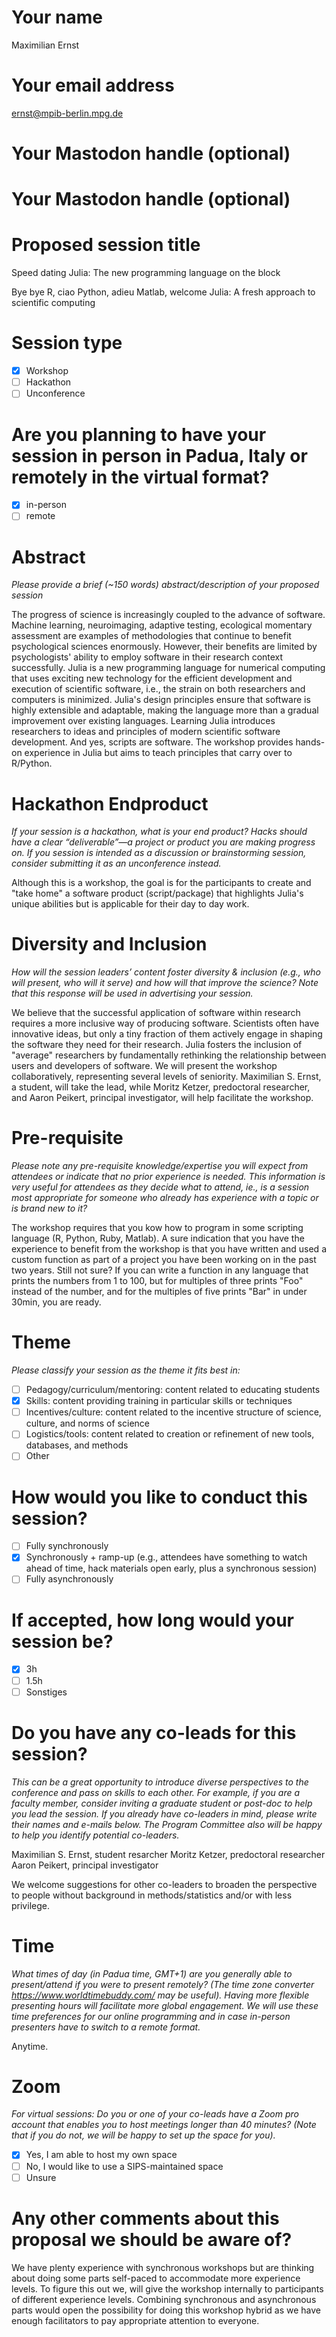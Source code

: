 # Your name

<!--AP: I think Maximilian should be clearly the lead and submit:-->

Maximilian Ernst

# Your email address

ernst@mpib-berlin.mpg.de

# Your Mastodon handle (optional)

# Your Mastodon handle (optional)

# Proposed session title

<!--AP: I have a preference for something catchy, some ideas:-->

Speed dating Julia: The new programming language on the block

Bye bye R, ciao Python, adieu Matlab, welcome Julia: A fresh approach to scientific computing

# Session type

- [X] Workshop
- [ ] Hackathon
- [ ] Unconference

# Are you planning to have your session in person in Padua, Italy or remotely in the virtual format?

- [X] in-person
- [ ] remote

# Abstract

*Please provide a brief (\~150 words) abstract/description of your proposed session*

<!--AP: Thats short. Make use of `wordcountaddin::text_stats_chr`.-->
<!--AP: Current wordcount is 140.-->

The progress of science is increasingly coupled to the advance of software.
Machine learning, neuroimaging, adaptive testing, ecological momentary assessment are examples of methodologies that continue to benefit psychological sciences enormously.
However, their benefits are limited by psychologists' ability to employ software in their research context successfully.
Julia is a new programming language for numerical computing that uses exciting new technology for the efficient development and execution of scientific software, i.e., the strain on both researchers and computers is minimized.
Julia's design principles ensure that software is highly extensible and adaptable, making the language more than a gradual improvement over existing languages.
Learning Julia introduces researchers to ideas and principles of modern scientific software development.
And yes, scripts are software.
The workshop provides hands-on experience in Julia but aims to teach principles that carry over to R/Python.

# Hackathon Endproduct

*If your session is a hackathon, what is your end product? Hacks should have a clear “deliverable”—a project or product you are making progress on. If you session is intended as a discussion or brainstorming session, consider submitting it as an unconference instead.*

Although this is a workshop, the goal is for the participants to create and "take home" a software product (script/package) that highlights Julia's unique abilities but is applicable for their day to day work.

# Diversity and Inclusion

*How will the session leaders’ content foster diversity & inclusion (e.g., who will present, who will it serve) and how will that improve the science? Note that this response will be used in advertising your session.*

We believe that the successful application of software within research requires a more inclusive way of producing software.
Scientists often have innovative ideas, but only a tiny fraction of them actively engage in shaping the software they need for their research.
Julia fosters the inclusion of "average" researchers by fundamentally rethinking the relationship between users and developers of software.
We will present the workshop collaboratively, representing several levels of seniority.
Maximilian S. Ernst, a student, will take the lead, while Moritz Ketzer, predoctoral researcher, and Aaron Peikert, principal investigator, will help facilitate the workshop.

# Pre-requisite

*Please note any pre-requisite knowledge/expertise you will expect from attendees or indicate that no prior experience is needed. This information is very useful for attendees as they decide what to attend, ie., is a session most appropriate for someone who already has experience with a topic or is brand new to it?*

The workshop requires that you kow how to program in some scripting language (R, Python, Ruby, Matlab).
A sure indication that you have the experience to benefit from the workshop is that you have written and used a custom function as part of a project you have been working on in the past two years.
Still not sure?
If you can write a function in any language that prints the numbers from 1 to 100, but for multiples of three prints "Foo" instead of the number, and for the multiples of five prints "Bar" in under 30min, you are ready.

# Theme

*Please classify your session as the theme it fits best in:*

  - [ ] Pedagogy/curriculum/mentoring: content related to educating students
  - [X] Skills: content providing training in particular skills or techniques
  - [ ] Incentives/culture: content related to the incentive structure of science, culture, and norms of science
  - [ ] Logistics/tools: content related to creation or refinement of new tools, databases, and methods
  - [ ] Other

# How would you like to conduct this session?

  - [ ] Fully synchronously
  - [X] Synchronously + ramp-up (e.g., attendees have something to watch ahead of time, hack materials open early, plus a synchronous session)
  - [ ] Fully asynchronously

# If accepted, how long would your session be?

  - [X] 3h
  - [ ] 1.5h
  - [ ] Sonstiges

# Do you have any co-leads for this session?

*This can be a great opportunity to introduce diverse perspectives to the conference and pass on skills to each other. For example, if you are a faculty member, consider inviting a graduate student or post-doc to help you lead the session. If you already have co-leaders in mind, please write their names and e-mails below. The Program Committee also will be happy to help you identify potential co-leaders.*

Maximilian S. Ernst, student resarcher
Moritz Ketzer, predoctoral researcher
Aaron Peikert, principal investigator

<!--I'll ask for feedback on how to phrase this from people who care deeply about inclusion-->

We welcome suggestions for other co-leaders to broaden the perspective to people without background in methods/statistics and/or with less privilege.

# Time

*What times of day (in Padua time, GMT+1) are you generally able to present/attend if you were to present remotely? (The time zone converter https://www.worldtimebuddy.com/ may be useful). Having more flexible presenting hours will facilitate more global engagement. We will use these time preferences for our online programming and in case in-person presenters have to switch to a remote format.*

Anytime.

# Zoom

*For virtual sessions: Do you or one of your co-leads have a Zoom pro account that enables you to host meetings longer than 40 minutes? (Note that if you do not, we will be happy to set up the space for you).*

  - [X] Yes, I am able to host my own space
  - [ ] No, I would like to use a SIPS-maintained space
  - [ ] Unsure

# Any other comments about this proposal we should be aware of?

We have plenty experience with synchronous workshops but are thinking about doing some parts self-paced to accommodate more experience levels.
To figure this out we, will give the workshop internally to participants of different experience levels.
Combining synchronous and asynchronous parts would open the possibility for doing this workshop hybrid as we have enough facilitators to pay appropriate attention to everyone.
